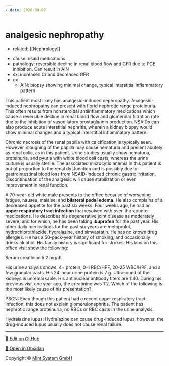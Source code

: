 ```yaml
---
- date: 2020-09-07
---
```


# analgesic nephropathy

- related: [[Nephrology]]

<!-- analgesic induced nephropathy cause, pathology, dx -->

- cause: nsaid medications
- pathology: reversible decline in renal blood flow and GFR due to PGE inhibition. Can result in AIN
- sx: increased Cr and decreased GFR
- dx
	- AIN: biopsy showing minimal change, typical interstitial inflammatory pattern

This patient most likely has analgesic-induced nephropathy.  Analgesic-induced nephropathy can present with florid nephrotic range proteinuria.  This often results from nonsteroidal antiinflammatory medications which cause a reversible decline in renal blood flow and glomerular filtration rate due to the inhibition of vasodilatory prostaglandin production.  NSAIDs can also produce acute interstitial nephritis, wherein a kidney biopsy would show minimal changes and a typical interstitial inflammatory pattern.

Chronic necrosis of the renal papilla with calcification is typically seen.  However, sloughing of the papilla may cause hematuria and present acutely as renal colic, as in this patient.  Urine studies usually show hematuria, proteinuria, and pyuria with white blood cell casts, whereas the urine culture is usually sterile.  The associated microcytic anemia in this patient is out of proportion to the renal dysfunction and is possibly due to gastrointestinal blood loss from NSAID-induced chronic gastric irritation.  Discontinuation of the analgesic will cause stabilization or even improvement in renal function.

A 70-year-old white male presents to the office because of worsening fatigue, nausea, malaise, and **bilateral pedal edema**.  He also complains of a decreased appetite for the past six weeks.  Four weeks ago, he had an **upper respiratory tract infection** that resolved with over-the-counter medications.  He describes his degenerative joint disease as moderately severe, and for which, he has been taking **ibuprofen** for the past year.  His other daily medications for the past six years are metoprolol, hydrochlorothiazide, hydralazine, and simvastatin.  He has no known drug allergies.  He has a 50-pack-year history of smoking, and occasionally drinks alcohol.  His family history is significant for strokes.  His labs on this office visit show the following:

Serum creatinine 5.2 mg/dL

His urine analysis shows: 4+ protein, 0-1 RBC/HPF, 20-25 WBC/HPF, and a few granular casts.  His 24-hour urine protein is 7 g.  Ultrasound of the kidneys is unremarkable.  His antinuclear antibody titers are 1:40.  During his previous visit one year ago, the creatinine was 1.2.  Which of the following is the most likely cause of his presentation?

PSGN: Even though this patient had a recent upper respiratory tract infection, this does not explain glomerulonephritis.  The patient has nephrotic range proteinuria, no RBCs or RBC casts in the urine analysis.

Hydralazine lupus: Hydralazine can cause drug-induced lupus; however, the drug-induced lupus usually does not cause renal failure.


<hr>

[📝 Edit on GitHub](https://github.com/Mint-System/Knowledge/blob/master/analgesic%20nephropathy.md)

[📂 Open in Obsidan](obsidian://open?vault=Knowledge%20Mint%20System&file=analgesic%20nephropathy.md ':target=_self')

<footer>Copyright © <a href="https://www.mint-system.ch/">Mint System GmbH</a></footer>